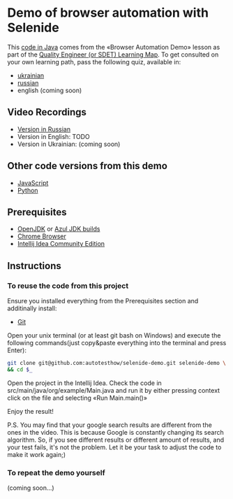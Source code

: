 # Demo of browser automation with Selenide

This [code in Java](https://github.com/autotesthow/selenide-demo) comes from the «Browser Automation Demo» lesson as part of the [Quality Engineer (or SDET) Learning Map](http://autotest.how/map). To get consulted on your own learning path, pass the following quiz, available in:

* [ukrainian](https://forms.gle/gjQLK8geTtndmdx76)
* [russian](https://forms.gle/TJp9EZubqcLf4p3K6)
* english (coming soon)

## Video Recordings

* [Version in Russian](https://www.loom.com/share/b521ce3df4704825bb4030388f358d78)
* Version in English: TODO
* Version in Ukrainian: (coming soon)

## Other code versions from this demo

* [JavaScript](https://github.com/autotesthow/selenidejs-demo)
* [Python](https://github.com/autotesthow/selene-demo)

## Prerequisites

* [OpenJDK](https://openjdk.org/) or [Azul JDK builds](https://www.azul.com/downloads/?package=jdk)
* [Chrome Browser](https://www.google.com/chrome/)
* [Intellij Idea Community Edition](https://www.jetbrains.com/idea/)

## Instructions

### To reuse the code from this project

Ensure you installed everything from the Prerequisites section and additinally install:

* [Git](https://git-scm.com/)

Open your unix terminal (or at least git bash on Windows) and execute the following commands(just copy&paste everything into the terminal and press Enter):

```bash
git clone git@github.com:autotesthow/selenide-demo.git selenide-demo \
&& cd $_ 
```

Open the project in the Intellij Idea. Check the code in src/main/java/org/example/Main.java and run it by either pressing context click on the file and selecting «Run Main.main()»

Enjoy the result!

P.S.
You may find that your google search results are different from the ones in the video. This is because Google is constantly changing its search algorithm. So, if you see different results or different amount of results, and your test fails, it's not the problem. Let it be your task to adjust the code to make it work again;)


### To repeat the demo yourself

(coming soon...)
